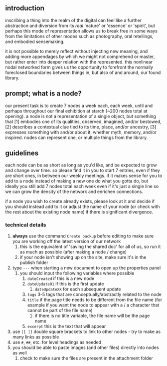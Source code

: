 ## introduction
inscribing a thing into the realm of the digital can feel like a further abstraction and diversion from its *real* 'nature' or 'essence' or 'spirit', but perhaps this mode of representation allows us to break free in some ways from the limitations of other modes such as photography, oral retellings, and embodied sensemaking.

it is not possible to merely reflect without injecting new meaning, and adding more appendages by which we might not comprehend or master, but rather enter into deeper relation with the represented. this nonlinear nodal networked form gives us the opportunity to forefront the normally foreclosed boundaries between things in, but also of and around, our found library.

## prompt; what is a node?
our present task is to create 7 nodes a week each, each week, until and perhaps throughout our final exhibition at starch (~200 nodes total at opening). a node is not a representation of a single object, but something that [1] embodies one of its qualities, observed, imagined, and/or bestowed, [2] describes a contextual clue tied to its time, place, and/or ancestry, [3] expresses something with and/or about it, whether myth, memory, and/or inspired. nodes can represent one, or multiple things from the library.

## guidelines
each node can be as short as long as you'd like, and be expected to grow and change over time. so please find it in you to start 7 entries, even if they are short ones, in between our weekly meetings. if it makes sense for you to add to a node instead of making a new one do what you gotta do, but ideally you still add 7 nodes total each week even if it's just a single line so we can grow the density of the network and enrichen connections.

if a node you wish to create already exists, please look at it and decide if you should instead add to it or adjust the name of your node (or check with the rest about the existing node name) if there is significant divergence.

### technical details
1. **always** use the command `Create backup` before editing to make sure you are working off the latest version of our network
	1. this is the equivalent of 'saving the shared doc' for all of us, so run it as much as possible (after making a node / change)
	2. if your node isn't showing up on the site, make sure it's in the publish folder
2. type `---` when starting a new document to open up the properties panel
	1. you should input the following variables where possible
		1. `dateCreated` if this is a new node
		2. `dateUpdate01` if this is the first update
			1. `dateUpdateXX` for each subsequent update
		3. `tags` 3-5 tags that are conceptually/abstractly related to the node
		4. `title` if the page title needs to be different from the file name (for example if you want the node to appear with a / a character that cannot be part of the file name)
			1. if there is no title variable, the file name will be the page name
		5. `excerpt` this is the text that will appear 
3. use `[[ ]]` double square brackets to link to other nodes - try to make as many links as possible
4. use `#`, `##`, etc. for level headings as needed
5. you should be able to paste images (and other files) directly into nodes as well
	1. check to make sure the files are present in the attachment folder